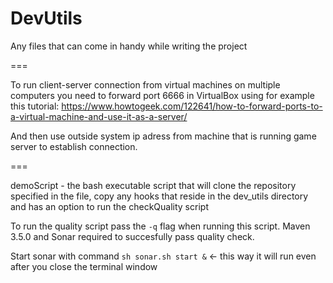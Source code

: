 # DevUtils

Any files that can come in handy while writing the project

===

To run client-server connection from virtual machines on multiple computers you need to forward port 6666 in VirtualBox using for example 
this tutorial:
  https://www.howtogeek.com/122641/how-to-forward-ports-to-a-virtual-machine-and-use-it-as-a-server/
  
And then use outside system ip adress from machine that is running game server to establish connection.

===

demoScript - the bash executable script that will clone the repository specified in the file, copy any hooks that reside in the dev_utils directory and has an option to run the checkQuality script

To run the quality script pass the `-q` flag when running this script.
Maven 3.5.0 and Sonar required to succesfully pass quality check.

Start sonar with command `sh sonar.sh start &` <- this way it will run even after you close the terminal window
